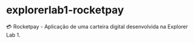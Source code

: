 # explorerlab1-rocketpay
💳 Rocketpay - Aplicação de uma carteira digital desenvolvida na Explorer Lab 1.
